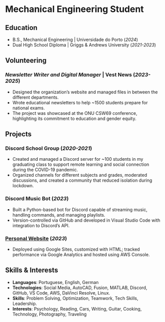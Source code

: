 # Mechanical Engineering Student

## Education	        		
- B.S., Mechanical Engineering | Universidade do Porto (_2024_)
- Dual High School Diploma | Griggs & Andrews University (_2021-2023_)


## Volunteering
### *Newsletter Writer and Digital Manager* | Vest News (_2023-2025_)		                                                                                     
- Designed the organization’s website and managed files in between the different departments.
- Wrote educational newsletters to help ~1500 students prepare for national exams. 
- The project was showcased at the ONU CSW69 conference, highlighting its commitment to education and
gender equity.

## Projects

### Discord School Group (_2020-2021_)
- Created and managed a Discord server for ~100 students in my graduating class to support remote learning and social connection during the COVID-19 pandemic.
- Organized channels for different subjects and grades, moderated discussions, and created a community that reduced isolation during lockdown.

### Discord Music Bot (_2023_) 
- Built a Python-based bot for Discord capable of streaming music, handling commands, and managing playlists.
- Version-controlled via GitHub and developed in Visual Studio Code with integration to Discord’s API.

### [Personal Website](https://www.lexdegyn.com) (_2023_)
- Deployed using Google Sites, customized with HTML; tracked performance via Google Analytics and hosted using AWS Console.

## Skills & Interests
- **Languages**: Portuguese, English, German
- **Technologies**: Social Media, AutoCAD, Fusion, MATLAB, Discord, GitHub, VS Code, AWS, DaVinci Resolve, Linux.
- **Skills**: Problem Solving, Optimization, Teamwork, Tech Skills, Leadership.
- **Interests**: Psychology, Reading, Cars, Writing, Guitar, Cooking, Technology, Photography, Traveling 
